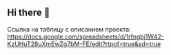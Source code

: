 ## Hi there 👋


Ссылка на таблицу с описанием проекта: https://docs.google.com/spreadsheets/d/1rfngbj1W42-KzUHuT28uXmEwZg7bM-FE/edit?rtpof=true&sd=true

<!--

**Here are some ideas to get you started:**

🙋‍♀️ A short introduction - what is your organization all about?
🌈 Contribution guidelines - how can the community get involved?
👩‍💻 Useful resources - where can the community find your docs? Is there anything else the community should know?
🍿 Fun facts - what does your team eat for breakfast?
🧙 Remember, you can do mighty things with the power of [Markdown](https://docs.github.com/github/writing-on-github/getting-started-with-writing-and-formatting-on-github/basic-writing-and-formatting-syntax)
-->
